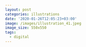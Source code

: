 ```yaml
---
layout: post
categories: illustrations
date: '2020-01-26T12:05:23+03:00'
image: /images/illustration_41.jpeg
image_size: 550x550
tags:
  - digital
---
```

